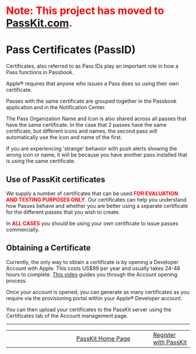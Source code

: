 # <font color='#ff0000'>Note: This project has moved to <a href='https://passkit.com/documentation/'>PassKit.com</a>.</font> #

# Pass Certificates (PassID) #

Certificates, also referred to as Pass IDs play an important role in how a Pass functions in Passbook.

Apple® requires that anyone who issues a Pass does so using their own certificate.

Passes with the same certificate are grouped together in the Passbook application and in the Notification Center.

The Pass Organization Name and Icon is also shared across all passes that have the same certificate.  In the case that 2 passes have the same certificate, but different icons and names, the second pass will automatically use the icon and name of the first.

If you are experiencing 'strange' behavior with push alerts showing the wrong icon or name, it will be because you have another pass installed that is using the same certificate.

## Use of PassKit certificates ##

We supply a number of certificates that can be used <font color='#f00'><b>FOR EVALUATION AND TESTING PURPOSES ONLY</b></font>.  Our certificates can help you understand how Passes behave and whether you are better using a separate certificate for the different passes that you wish to create.

In <font color='#f00'><b>ALL CASES</b></font> you should be using your own certificate to issue passes commercially.

## Obtaining a Certificate ##

Currently, the only way to obtain a certificate is by opening a Developer Account with Apple.  This costs US$99 per year and usually takes 24-48 hours to complete. [This video](AppleDeveloperVideo.md) guides you through the Account opening process.

Once your account is opened, you can generate as many certificates as you require via the provisioning portal within your Apple® Developer account.

You can then upload your certificates to the PassKit server using the Certificates tab of the Account management page.


---


<table border='0'>
<blockquote><tr>
<blockquote><td width='361'></td>
<td width='353'><a href='http://PassKit.com/'>PassKit Home Page</a></td>
<td width='128'><a href='https://create.passkit.com'>Register with PassKit</a></td>
</blockquote></tr>
</table>